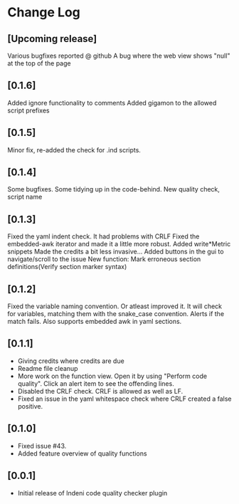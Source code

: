 # Change Log

## [Upcoming release]
Various bugfixes reported @ github
A bug where the web view shows "null" at the top of the page

## [0.1.6]
Added ignore functionality to comments
Added gigamon to the allowed script prefixes

## [0.1.5]
Minor fix, re-added the check for .ind scripts.

## [0.1.4]
Some bugfixes. Some tidying up in the code-behind.
New quality check, script name

## [0.1.3]
Fixed the yaml indent check. It had problems with CRLF
Fixed the embedded-awk iterator and made it a little more robust.
Added write*Metric snippets
Made the credits a bit less invasive...
Added buttons in the gui to navigate/scroll to the issue
New function: Mark erroneous section definitions(Verify section marker syntax)

## [0.1.2]
Fixed the variable naming convention. Or atleast improved it.
It will check for variables, matching them with the snake_case convention. Alerts if the match fails.
Also supports embedded awk in yaml sections.

## [0.1.1]
- Giving credits where credits are due
- Readme file cleanup
- More work on the function view. Open it by using "Perform code quality". Click an alert item to see the offending lines.
- Disabled the CRLF check. CRLF is allowed as well as LF.
- Fixed an issue in the yaml whitespace check where CRLF created a false positive.

## [0.1.0]
- Fixed issue #43.
- Added feature overview of quality functions

## [0.0.1]
- Initial release of Indeni code quality checker plugin

